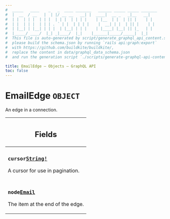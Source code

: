 ```yaml
---
#  _____   ____    _   _  ____ _______   ______ _____ _____ _______
#  |  __  / __   |  | |/ __ __   __| |  ____|  __ _   _|__   __|
#  | |  | | |  | | |  | | |  | | | |    | |__  | |  | || |    | |
#  | |  | | |  | | | . ` | |  | | | |    |  __| | |  | || |    | |
#  | |__| | |__| | | |  | |__| | | |    | |____| |__| || |_   | |
#  |_____/ ____/  |_| _|____/  |_|    |______|_____/_____|  |_|
#  This file is auto-generated by script/generate_graphql_api_content.sh,
#  please build the schema.json by running `rails api:graph:export`
#  with https://github.com/buildkite/buildkite/,
#  replace the content in data/graphql_data_schema.json
#  and run the generation script `./scripts/generate-graphql-api-content.sh`.

title: EmailEdge – Objects – GraphQL API
toc: false
---
```

<!-- vale off -->
<h1 class="has-pills" data-algolia-exclude>
  EmailEdge
  <span class="pill pill--object pill--normal-case pill--large"><code>OBJECT</code></span>
</h1>
<!-- vale on -->


An edge in a connection.

<table class="responsive-table responsive-table--single-column-rows">
  <thead>
    <th>
      <h2 data-algolia-exclude>Fields</h2>
    </th>
  </thead>
  <tbody>
    <tr><td><h3 class="is-small has-pills"><code>cursor</code><a href="/docs/apis/graphql/schemas/scalar/string" class="pill pill--scalar pill--normal-case pill--medium" title="Go to SCALAR String"><code>String!</code></a></h3><p>A cursor for use in pagination.</p></td></tr><tr><td><h3 class="is-small has-pills"><code>node</code><a href="/docs/apis/graphql/schemas/object/email" class="pill pill--object pill--normal-case pill--medium" title="Go to OBJECT Email"><code>Email</code></a></h3><p>The item at the end of the edge.</p></td></tr>
  </tbody>
</table>
